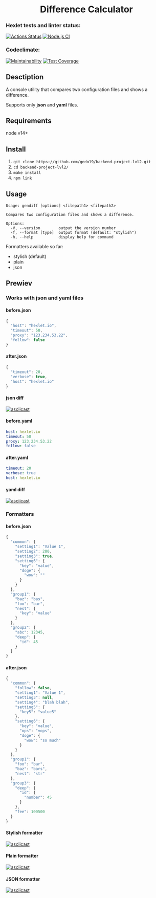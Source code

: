 <div align="center">
  
# Difference Calculator
</div>

### Hexlet tests and linter status:
[![Actions Status](https://github.com/gedo19/backend-project-lvl2/workflows/hexlet-check/badge.svg)](https://github.com/gedo19/backend-project-lvl2/actions)
[![Node.js CI](https://github.com/gedo19/backend-project-lvl2/actions/workflows/node.js.yml/badge.svg)](https://github.com/gedo19/backend-project-lvl2/actions/workflows/node.js.yml)
### Codeclimate:
[![Maintainability](https://api.codeclimate.com/v1/badges/25b37640f9434b2f4897/maintainability)](https://codeclimate.com/github/gedo19/backend-project-lvl2/maintainability)
[![Test Coverage](https://api.codeclimate.com/v1/badges/25b37640f9434b2f4897/test_coverage)](https://codeclimate.com/github/gedo19/backend-project-lvl2/test_coverage)

## Desctiption
A console utility that compares two configuration files and shows a difference.

Supports only **json** and **yaml** files.

## Requirements
node v14+

## Install
1. `git clone https://github.com/gedo19/backend-project-lvl2.git`
2. `cd backend-project-lvl2/`
3. `make install`
4. `npm link`

## Usage
```
Usage: gendiff [options] <filepath1> <filepath2>

Compares two configuration files and shows a difference.

Options:
  -V, --version        output the version number
  -f, --format [type]  output format (default: "stylish")
  -h, --help           display help for command
 ```
 
 Formatters available so far:
- stylish (default)
- plain
- json

## Prewiev
### Works with json and yaml files
#### before.json
```javascript
{
  "host": "hexlet.io",
  "timeout": 50,
  "proxy": "123.234.53.22",
  "follow": false
}
```
#### after.json
```javascript
{
  "timeout": 20,
  "verbose": true,
  "host": "hexlet.io"
}
```
#### json diff
[![asciicast](https://asciinema.org/a/455601.svg)](https://asciinema.org/a/455601)

#### before.yaml
```yaml
host: hexlet.io
timeout: 50
proxy: 123.234.53.22
follow: false
```
#### after.yaml
```yaml
timeout: 20
verbose: true
host: hexlet.io
```
#### yaml diff
[![asciicast](https://asciinema.org/a/455602.svg)](https://asciinema.org/a/455602)

### Formatters
#### before.json
```javascript
{
  "common": {
    "setting1": "Value 1",
    "setting2": 200,
    "setting3": true,
    "setting6": {
      "key": "value",
      "doge": {
        "wow": ""
      }
    }
  },
  "group1": {
    "baz": "bas",
    "foo": "bar",
    "nest": {
      "key": "value"
    }
  },
  "group2": {
    "abc": 12345,
    "deep": {
      "id": 45
    }
  }
}
```
#### after.json
```javascript
{
  "common": {
    "follow": false,
    "setting1": "Value 1",
    "setting3": null,
    "setting4": "blah blah",
    "setting5": {
      "key5": "value5"
    },
    "setting6": {
      "key": "value",
      "ops": "vops",
      "doge": {
        "wow": "so much"
      }
    }
  },
  "group1": {
    "foo": "bar",
    "baz": "bars",
    "nest": "str"
  },
  "group3": {
    "deep": {
      "id": {
        "number": 45
      }
    },
    "fee": 100500
  }
}
```
#### Stylish formatter
[![asciicast](https://asciinema.org/a/455607.svg)](https://asciinema.org/a/455607)
#### Plain formatter
[![asciicast](https://asciinema.org/a/455606.svg)](https://asciinema.org/a/455606)
#### JSON formatter
[![asciicast](https://asciinema.org/a/456631.svg)](https://asciinema.org/a/456631)
